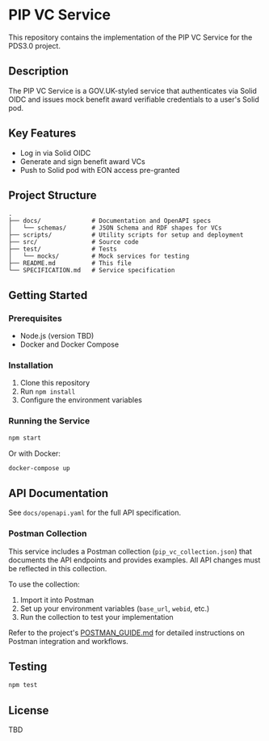 # PIP VC Service

This repository contains the implementation of the PIP VC Service for the PDS3.0 project.

## Description

The PIP VC Service is a GOV.UK-styled service that authenticates via Solid OIDC and issues mock benefit award verifiable credentials to a user's Solid pod.

## Key Features

- Log in via Solid OIDC
- Generate and sign benefit award VCs
- Push to Solid pod with EON access pre-granted

## Project Structure

```
.
├── docs/              # Documentation and OpenAPI specs
│   └── schemas/       # JSON Schema and RDF shapes for VCs
├── scripts/           # Utility scripts for setup and deployment
├── src/               # Source code
├── test/              # Tests
│   └── mocks/         # Mock services for testing
├── README.md          # This file
└── SPECIFICATION.md   # Service specification
```

## Getting Started

### Prerequisites

- Node.js (version TBD)
- Docker and Docker Compose

### Installation

1. Clone this repository
2. Run `npm install`
3. Configure the environment variables

### Running the Service

```bash
npm start
```

Or with Docker:

```bash
docker-compose up
```

## API Documentation

See `docs/openapi.yaml` for the full API specification.

### Postman Collection

This service includes a Postman collection (`pip_vc_collection.json`) that documents the API endpoints and provides examples. All API changes must be reflected in this collection.

To use the collection:
1. Import it into Postman
2. Set up your environment variables (`base_url`, `webid`, etc.)
3. Run the collection to test your implementation

Refer to the project's [POSTMAN_GUIDE.md](../POSTMAN_GUIDE.md) for detailed instructions on Postman integration and workflows.

## Testing

```bash
npm test
```

## License

TBD
